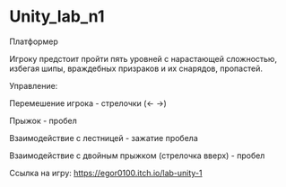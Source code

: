 # Unity_lab_n1

Платформер 

Игроку предстоит пройти пять уровней с нарастающей сложностью, избегая шипы, враждебных призраков и их снарядов, пропастей.

Управление:

Перемешение игрока - стрелочки (← →)

Прыжок - пробел

Взаимодействие с лестницей - зажатие пробела

Взаимодействие с двойным прыжком (стрелочка вверх) - пробел 

Ссылка на игру: https://egor0100.itch.io/lab-unity-1
